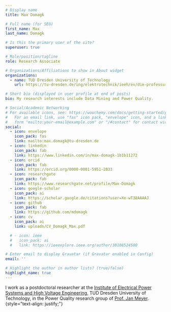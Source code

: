 ```yaml
---
# Display name
title: Max Domagk

# Full name (for SEO)
first_name: Max
last_name: Domagk

# Is this the primary user of the site?
superuser: true

# Role/position/tagline
role: Research Associate

# Organizations/Affiliations to show in About widget
organizations:
  - name: TUD Dresden University of Technology
    url: https://tu-dresden.de/ing/elektrotechnik/ieeh/ev/die-professur/mitarbeiter/max-domagk

# Short bio (displayed in user profile at end of posts)
bio: My research interests include Data Mining and Power Quality.

# Social/Academic Networking
# For available icons, see: https://wowchemy.com/docs/getting-started/page-builder/#icons
#   For an email link, use "fas" icon pack, "envelope" icon, and a link in the
#   form "mailto:your-email@example.com" or "/#contact" for contact widget.
social:
  - icon: envelope
    icon_pack: fas
    link: mailto:max.domagk@tu-dresden.de
  - icon: linkedin
    icon_pack: fab
    link: https://www.linkedin.com/in/max-domagk-1b1b11272
  - icon: orcid
    icon_pack: fab
    link: https://orcid.org/0000-0001-5951-2033
  - icon: researchgate
    icon_pack: fab
    link: https://www.researchgate.net/profile/Max-Domagk
  - icon: google-scholar
    icon_pack: ai
    link: https://scholar.google.de/citations?user=Xe-wT38AAAAJ
  - icon: github
    icon_pack: fab
    link: https://github.com/mdomagk
  - icon: cv
    icon_pack: ai
    link: uploads/CV_Domagk_Max.pdf

  # - icon: ieee
  #   icon_pack: ai
  #   link: https://ieeexplore.ieee.org/author/38108524500

# Enter email to display Gravatar (if Gravatar enabled in Config)
email: ''

# Highlight the author in author lists? (true/false)
highlight_name: true
---
```


I work as a postdoctoral researcher at the [Institute of Electrical Power Systems and High Voltage Engineering](https://tu-dresden.de/ing/elektrotechnik/ieeh), TUD Dresden University of Technology, in the Power Quality research group of [Prof. Jan Meyer](https://tu-dresden.de/ing/elektrotechnik/ieeh/ev/die-professur/mitarbeiter/jan-meyer).
{style="text-align: justify;"}
